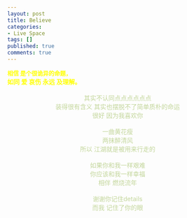 ```yaml
---
layout: post
title: Believe
categories:
- Live Space
tags: []
published: true
comments: true
---
```

<p><div><span style="word-spacing:0px;font:13px arial;text-transform:none;color:rgb(0,0,0);text-indent:0px;white-space:normal;letter-spacing:normal;border-collapse:separate"><strong><font face="宋体"><font color="#ffff00"><span style="white-space:pre;border-collapse:collapse">相信 </span>是个很诡异的命题，</font></font></strong></span></div>
<div><strong><font face="宋体" color="#ffff00">如同 爱 哀伤 永远 及理解。</font></strong></div>
<div><br /></div>
<div align="center"><font color="#c3d69b">其实不认同点点点点点点</font></div>
<div align="center"><font color="#c3d69b">装得很有含义 其实也摆脱不了简单质朴的命运</font></div>
<div align="center"><font color="#c3d69b">很好 因为我喜欢你</font></div>
<div align="center"><font color="#c3d69b"><br /></font></div>
<div align="center"><font color="#c3d69b">一曲黄花瘦</font></div>
<div align="center"><font color="#c3d69b">两抹醉清风</font></div>
<div align="center"><font color="#c3d69b">所以 江湖就是被用来行走的</font></div>
<div align="center"><font color="#c3d69b"><br /></font></div>
<div align="center"><font color="#c3d69b">如果你和我一样艰难</font></div>
<div align="center"><font color="#c3d69b">你应该和我一样幸福</font></div>
<div align="center"><font color="#c3d69b">相伴 燃烧流年</font></div>
<div align="center"><font color="#c3d69b"><br /></font></div>
<div align="center"><font color="#c3d69b">谢谢你记住details</font></div>
<div align="center"><font color="#c3d69b">而我 记住了你的眼</font></div>
<div align="center"><font color="#7f7f7f"></font> </div></p>
